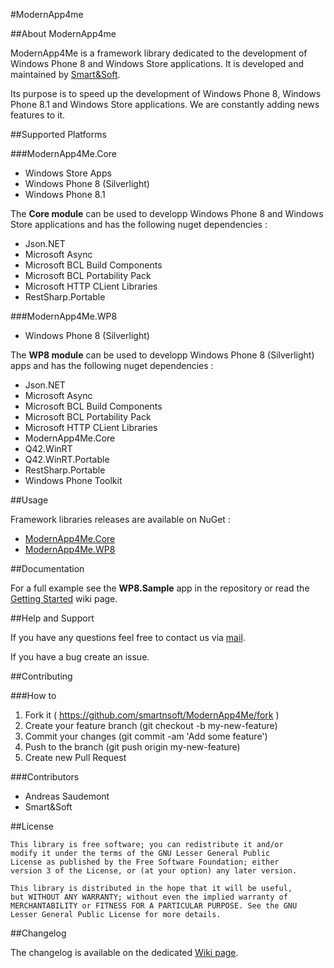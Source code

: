 #ModernApp4me

##About ModernApp4me

ModernApp4Me is a framework library dedicated to the development of Windows Phone 8 and Windows Store applications. It is developed and maintained by [Smart&Soft](http://www.smartnsoft.com).

Its purpose is to speed up the development of Windows Phone 8, Windows Phone 8.1 and Windows Store applications. We are constantly adding news features to it.

##Supported Platforms

###ModernApp4Me.Core

* Windows Store Apps
* Windows Phone 8 (Silverlight)
* Windows Phone 8.1

The **Core module** can be used to developp Windows Phone 8 and Windows Store applications and has the following nuget dependencies :
* Json.NET
* Microsoft Async
* Microsoft BCL Build Components
* Microsoft BCL Portability Pack
* Microsoft HTTP CLient Libraries
* RestSharp.Portable

###ModernApp4Me.WP8

* Windows Phone 8 (Silverlight)

The **WP8 module** can be used to developp Windows Phone 8 (Silverlight) apps and has the following nuget dependencies :
* Json.NET
* Microsoft Async
* Microsoft BCL Build Components
* Microsoft BCL Portability Pack
* Microsoft HTTP CLient Libraries
* ModernApp4Me.Core
* Q42.WinRT
* Q42.WinRT.Portable
* RestSharp.Portable
* Windows Phone Toolkit

##Usage

Framework libraries releases are available on NuGet :
* [ModernApp4Me.Core](https://www.nuget.org/packages/ModernApp4Me.Core)
* [ModernApp4Me.WP8](https://www.nuget.org/packages/ModernApp4Me.WP8)

##Documentation

For a full example see the **WP8.Sample** app in the repository or read the [Getting Started](https://github.com/smartnsoft/ModernApp4Me/wiki/Getting-Started) wiki page.

##Help and Support

If you have any questions feel free to contact us via [mail](mailto:modernapp4me@smartnsoft.com).

If you have a bug create an issue.

##Contributing

###How to

1. Fork it ( https://github.com/smartnsoft/ModernApp4Me/fork )
2. Create your feature branch (git checkout -b my-new-feature)
3. Commit your changes (git commit -am 'Add some feature')
4. Push to the branch (git push origin my-new-feature)
5. Create new Pull Request

###Contributors

* Andreas Saudemont
* Smart&Soft

##License

```
This library is free software; you can redistribute it and/or
modify it under the terms of the GNU Lesser General Public
License as published by the Free Software Foundation; either
version 3 of the License, or (at your option) any later version.

This library is distributed in the hope that it will be useful,
but WITHOUT ANY WARRANTY; without even the implied warranty of
MERCHANTABILITY or FITNESS FOR A PARTICULAR PURPOSE. See the GNU
Lesser General Public License for more details.
```

##Changelog

The changelog is available on the dedicated [Wiki page](https://github.com/smartnsoft/ModernApp4Me/wiki/Changelog).
